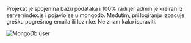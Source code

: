 Projekat je spojen na bazu podataka i 100% radi jer admin je kreiran iz server\index.js i pojavio se u mongodb. Međutim, pri logiranju izbacuje grešku pogrešnog emaila ili lozinke. Ne znam kako ispraviti.

![MongoDb user]([https://raw.githubusercontent.com/your-username/webtravel_256/master/projekatsl/mongodb1.jpg](https://github.com/edinakaknjo/webtravel_256/blob/5be8daa3dcbc63d8129a582b61ccaf821bfa8cab/projekatsl/mongodb1.JPG)https://github.com/edinakaknjo/webtravel_256/blob/5be8daa3dcbc63d8129a582b61ccaf821bfa8cab/projekatsl/mongodb1.JPG)

